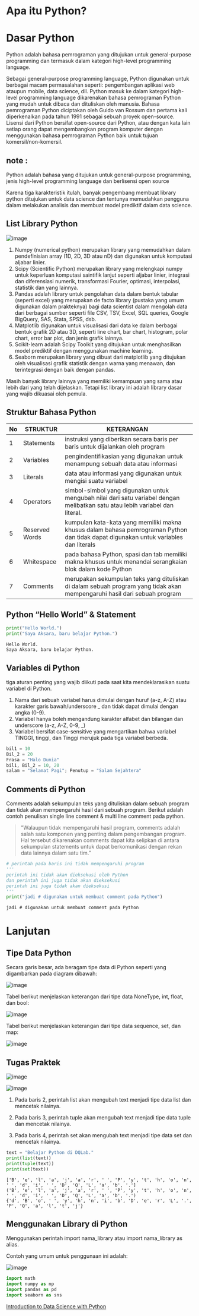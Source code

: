 Apa itu Python?
=
# Dasar Python

Python adalah bahasa pemrograman yang ditujukan untuk general-purpose programming dan termasuk dalam kategori high-level programming language.

Sebagai general-purpose programming language, Python digunakan untuk berbagai macam permasalahan seperti: pengembangan aplikasi web ataupun mobile, data science, dll.
Python masuk ke dalam kategori high-level programming language dikarenakan bahasa pemrograman Python yang mudah untuk dibaca dan dituliskan oleh manusia.
Bahasa  pemrograman  Python  diciptakan  oleh  Guido  van Rossum dan pertama kali diperkenalkan pada tahun 1991 sebagai sebuah proyek open-source. Lisensi dari Python bersifat open-source dari Python, atau dengan kata lain setiap orang dapat mengembangkan program komputer dengan menggunakan bahasa pemrograman Python baik untuk tujuan komersil/non-komersil.


## note :  

Python adalah bahasa yang ditujukan untuk general-purpose programming, jenis high-level programming language dan berlisensi open source

Karena tiga karakteristik itulah, banyak pengembang membuat library python ditujukan untuk data science dan tentunya memudahkan pengguna dalam melakukan analisis dan membuat model prediktif dalam data science.

## List Library Python

![image](https://user-images.githubusercontent.com/20697667/159612104-2a427c9b-1f86-429a-a602-56f108162123.png)

1. Numpy (numerical python) merupakan library yang memudahkan dalam pendefinisian array (1D, 2D, 3D atau nD) dan digunakan  untuk komputasi aljabar linier.
2. Scipy (Scientific Python) merupakan library yang melengkapi numpy untuk keperluan komputasi saintifik lanjut seperti aljabar linier, integrasi dan diferensiasi numerik, transformasi Fourier, optimasi, interpolasi, statistik dan yang lainnya.
3. Pandas adalah library untuk pengolahan data dalam bentuk tabular (seperti excel) yang merupakan de facto library (pustaka yang umum digunakan dalam prakteknya) bagi data scientist dalam mengolah data dari berbagai sumber seperti file CSV, TSV, Excel, SQL queries, Google BigQuery, SAS, Stata, SPSS, dsb.
4. Matplotlib digunakan untuk visualisasi dari data ke dalam berbagai bentuk grafik 2D atau 3D, seperti line chart, bar chart, histogram, polar chart, error bar plot, dan jenis grafik lainnya.
5. Scikit-learn adalah Scipy Toolkit yang ditujukan untuk menghasilkan model prediktif dengan menggunakan machine learning.
6. Seaborn merupakan library yang dibuat dari matplotlib yang ditujukan oleh visualisasi grafik statistik dengan warna yang menawan, dan terintegrasi dengan baik dengan pandas.

Masih banyak library lainnya yang memiliki kemampuan yang sama atau lebih dari yang telah dijelaskan. Tetapi list library ini adalah library dasar yang wajib dikuasai oleh pemula.

## Struktur Bahasa Python

| No | STRUKTUR       | KETERANGAN                                                                                                                           |
| -- | -------------- | ------------------------------------------------------------------------------------------------------------------------------------ |
| 1  | Statements     | instruksi yang diberikan secara baris per baris untuk dijalankan oleh program                                                        |
| 2  | Variables      | pengindentifikasian yang  digunakan untuk menampung sebuah data atau informasi                                                       |
| 3  | Literals       | data atau informasi yang digunakan untuk mengisi suatu variabel                                                                      |
| 4  | Operators      | simbol-simbol yang digunakan untuk mengubah nilai dari satu variabel dengan melibatkan satu atau lebih variabel dan literal.         |
| 5  | Reserved Words | kumpulan kata-kata yang memiliki makna khusus dalam bahasa pemrograman Python dan tidak dapat digunakan untuk variables dan literals |
| 6  | Whitespace     | pada bahasa Python, spasi dan tab memiliki makna khusus untuk menandai serangkaian blok dalam kode Python                            |
| 7  | Comments       | merupakan sekumpulan teks yang dituliskan di dalam sebuah program yang tidak akan mempengaruhi hasil dari sebuah program             |

## Python “Hello World” & Statement

```python
print("Hello World.")
print("Saya Aksara, baru belajar Python.")
```
```
Hello World.
Saya Aksara, baru belajar Python.
```

## Variables di Python

 tiga aturan penting yang wajib diikuti pada saat kita mendeklarasikan suatu variabel di Python. 

1. Nama dari sebuah variabel harus dimulai dengan huruf (a-z, A-Z)
atau karakter garis bawah/underscore _ dan tidak dapat dimulai dengan angka (0-9).
2. Variabel hanya boleh mengandung karakter alfabet dan bilangan dan underscore
(a-z, A-Z, 0-9, _)
3. Variabel bersifat case-sensitive yang mengartikan bahwa
variabel TINGGI, tinggi, dan Tinggi merujuk pada tiga variabel berbeda.

```python
bil1 = 10
Bil_2 = 20
Frasa = "Halo Dunia"
bil1, Bil_2 = 10, 20
salam = "Selamat Pagi"; Penutup = "Salam Sejahtera"
```

## Comments di Python
Comments adalah sekumpulan teks yang dituliskan dalam sebuah program dan tidak akan mempengaruhi hasil dari sebuah program. Berikut adalah contoh penulisan single line comment & multi line comment pada python. 

> "Walaupun tidak mempengaruhi hasil program, comments adalah salah satu komponen yang penting dalam pengembangan program. Hal tersebut dikarenakan comments dapat kita selipkan di antara sekumpulan statements untuk dapat berkomunikasi dengan rekan data lainnya dalam satu tim.”

```python
# perintah pada baris ini tidak mempengaruhi program
'''
perintah ini tidak akan dieksekusi oleh Python
dan perintah ini juga tidak akan dieksekusi
perintah ini juga tidak akan dieksekusi
'''
print("jadi # digunakan untuk membuat comment pada Python")
```
```
jadi # digunakan untuk membuat comment pada Python
```

# Lanjutan

## Tipe Data Python

Secara garis besar, ada beragam tipe data di Python seperti yang digambarkan pada diagram dibawah:

![image](https://user-images.githubusercontent.com/20697667/159623501-4b67b139-e620-481f-9d05-3288d12b0def.png)

Tabel berikut menjelaskan keterangan dari tipe data NoneType, int, float, dan bool:

![image](https://user-images.githubusercontent.com/20697667/159630663-986ba880-b598-4d0f-9fad-a02190178148.png)

Tabel berikut menjelaskan keterangan dari tipe data sequence, set, dan map:

![image](https://user-images.githubusercontent.com/20697667/159630958-920c37be-de94-41df-818c-2511299060b6.png)

## Tugas Praktek

![image](https://user-images.githubusercontent.com/20697667/159631052-8a6ea00a-10ab-4e13-be02-0b105c6f4bcb.png)

![image](https://user-images.githubusercontent.com/20697667/159631103-20b7f1d3-4326-4ef7-8cc7-7a89094e4acd.png)

1. Pada baris 2, perintah list akan mengubah text menjadi tipe data list dan mencetak nilainya.

2. Pada baris 3, perintah tuple akan mengubah text menjadi tipe data tuple dan mencetak nilainya.

3. Pada baris 4, perintah set akan mengubah text menjadi tipe data set dan mencetak nilainya.

```python
text = "Belajar Python di DQLab."
print(list(text))
print(tuple(text))
print(set(text))
```

```
['B', 'e', 'l', 'a', 'j', 'a', 'r', ' ', 'P', 'y', 't', 'h', 'o', 'n', ' ', 'd', 'i', ' ', 'D', 'Q', 'L', 'a', 'b', '.']
('B', 'e', 'l', 'a', 'j', 'a', 'r', ' ', 'P', 'y', 't', 'h', 'o', 'n', ' ', 'd', 'i', ' ', 'D', 'Q', 'L', 'a', 'b', '.')
{'d', 'B', 'o', ' ', 'y', 'h', 'n', 'i', 'b', 'D', 'e', 'r', 'L', '.', 'P', 'Q', 'a', 'l', 't', 'j'}
```

## Menggunakan Library di Python

Menggunakan perintah import nama_library atau import nama_library as alias.

Contoh yang umum untuk penggunaan ini adalah:

![image](https://user-images.githubusercontent.com/20697667/159631319-8c3a5817-dc1c-455f-8bf0-6513b2feddc7.png)

```python
import math
import numpy as np
import pandas as pd
import seaborn as sns
```

[Introduction to Data Science with Python](https://academy.dqlab.id/certificate/pdf/DQLABINTP1HIWUKW)
